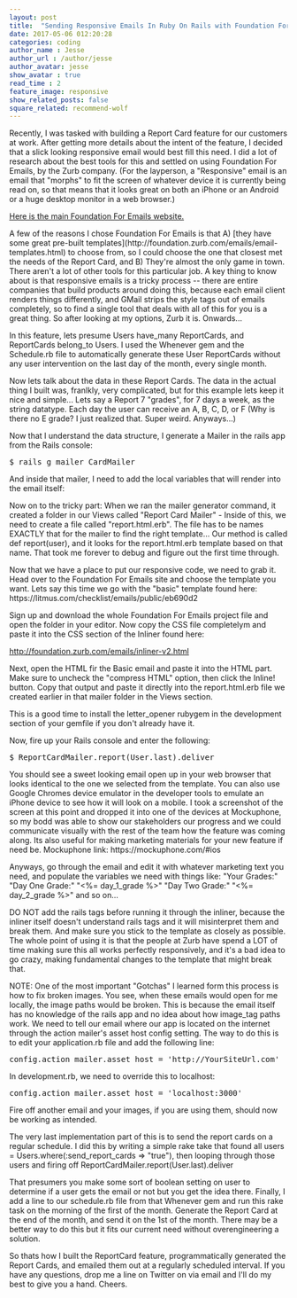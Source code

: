 ```yaml
---
layout: post
title:  "Sending Responsive Emails In Ruby On Rails with Foundation For Emails"
date: 2017-05-06 012:20:28
categories: coding
author_name : Jesse
author_url : /author/jesse
author_avatar: jesse
show_avatar : true
read_time : 2
feature_image: responsive
show_related_posts: false
square_related: recommend-wolf
---
```

<p>Recently, I was tasked with building a Report Card feature for our customers at work. After getting
more details about the intent of the feature, I decided that a slick looking responsive email would
best fill this need. I did a lot of research about the best tools for this and settled on using Foundation
For Emails, by the Zurb company. (For the layperson, a "Responsive" email is an email that "morphs" to fit the screen of whatever device it is currently being read on, so that means that it looks great on both an iPhone or an Android or a huge desktop monitor in a web browser.)</p>

[Here is the main Foundation For Emails website.](http://foundation.zurb.com/emails.html)

<p>A few of the reasons I chose Foundation For Emails is that A)
[they have some great pre-built templates](http://foundation.zurb.com/emails/email-templates.html)
to choose from, so I could choose the one that closest met the needs of the Report Card, and B) They're almost the only game in town. There aren't a lot of other tools for this particular job. A key thing to know about is that responsive emails is a tricky process -- there are entire companies that build products around doing this, because each email client renders things differently, and GMail strips the style tags out of emails completely, so to find a single tool that deals with all of this for you is a great thing. So after looking at my options, Zurb it is. Onwards...<p>

<p>In this feature, lets presume Users have_many ReportCards, and ReportCards belong_to Users.
I used the Whenever gem and the Schedule.rb file to automatically generate these User ReportCards without any user intervention on the last day of the month, every single month.

Now lets talk about the data in these Report Cards. The data in the actual thing I built was, franlkly, very complicated, but for this example lets keep it nice and simple... Lets say a Report 7 "grades", for 7 days a week, as the string datatype. Each day the user can receive an A, B, C, D, or F (Why is there no E grade? I just realized that. Super weird. Anyways...)


Now that I understand the data structure, I generate a Mailer in the rails app from the Rails console:

<pre>$ rails g mailer CardMailer</pre>

<p>And inside that mailer, I need to add the local variables that will render into the email itself:<p>

<script src="https://gist.github.com/piratebroadcast/f2428257baaab951fc5aa10dce42ffc0.js"></script>


<p>Now on to the tricky part: When we ran the mailer generator command, it created a folder in our Views called "Report Card Mailer" - Inside of this, we need to create a file called "report.html.erb". The file has to be names EXACTLY that for the mailer to find the right template... Our method is called def report(user), and it looks for the report.html.erb template based on that name. That took me forever to debug and figure out the first time through.</p>

<p>Now that we have a place to put our responsive code, we need to grab it. Head over to the Foundation For Emails site and choose the template you want. Lets say this time we go with the "basic" template found here: https://litmus.com/checklist/emails/public/eb690d2</p>

<p>Sign up and download the whole Foundation For Emails project file and open the folder in your editor. Now copy the CSS file completelym and paste it into the CSS section of the Inliner found here:

http://foundation.zurb.com/emails/inliner-v2.html

Next, open the HTML fir the Basic email and paste it into the HTML part. Make sure to uncheck the "compress HTML" option, then click the Inline! button. Copy that output and paste it directly into the report.html.erb file we created earlier in that mailer folder in the Views section.

This is a good time to install the letter_opener rubygem in the development section of your gemfile if you don't already have it.

Now, fire up your Rails console and enter the following:</p>

<pre>$ ReportCardMailer.report(User.last).deliver</pre>

<p>You should see a sweet looking email open up in your web browser that looks identical to the one we selected from the template. You can also use Google Chromes device emulator in the developer tools to emulate an iPhone device to see how it will look on a mobile. I took a screenshot of the screen at this point and dropped it into one of the devices at Mockuphone, so my bodd was able to show our stakeholders our progress and we could communicate visually with the rest of the team how the feature was coming along. Its also useful for making marketing materials for your new feature if need be. Mockuphone link: https://mockuphone.com/#ios

Anyways, go through the email and edit it with whatever marketing text you need, and populate the variables we need with things like:
"Your Grades:"
"Day One Grade:" "<%= day_1_grade %>"
"Day Two Grade:" "<%= day_2_grade %>"
and so on...

DO NOT add the rails tags before running it through the inliner, because the inliner itself doesn't understand rails tags and it will misinterpret them and break them. And make sure you stick to the template as closely as possible. The whole point of using it is that the people at Zurb have spend a LOT of time making sure this all works perfectly responsively, and it's a bad idea to go crazy, making fundamental changes to the template that might break that.

NOTE: One of the most important "Gotchas" I learned form this process is how to fix broken images. You see, when these emails would open for me locally, the image paths would be broken. This is because the email itself has no knowledge of the rails app and no idea about how image_tag paths work. We need to tell our email where our app is located on the internet through the action mailer's asset host config setting. The way to do this is to edit your application.rb file and add the following line:</p>

<pre>config.action_mailer.asset_host = 'http://YourSiteUrl.com'</pre>

<p>In development.rb, we need to override this to localhost:</p>

<pre>config.action_mailer.asset_host = 'localhost:3000'</pre>

<p>Fire off another email and your images, if you are using them, should now be working as intended.</p>

<p>The very last implementation part of this is to send the report cards on a regular schedule. I did this by writing a simple rake take that found all users = Users.where(:send_report_cards => "true"), then
looping through those users and firing off ReportCardMailer.report(User.last).deliver</p>

<p>That presumers you make some sort of boolean setting on user to determine if a user gets the email or not but you get the idea there. Finally, I add a line to our schedule.rb file from that Whenever gem and run this rake task on the morning of the first of the month. Generate the Report Card at the end of the month, and send it on the 1st of the month. There may be a better way to do this but it fits our current need without overengineering a solution.</p>

<p>So thats how I built the ReportCard feature, programmatically generated the Report Cards, and emailed them out at a regularly scheduled interval. If you have any questions, drop me a line on Twitter on via email and I'll do my best to give you a hand. Cheers.
